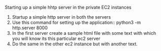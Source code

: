 Starting up a simple hhtp server in the private EC2 instances

1) Startup a simple http server in both the servers
2) Use this command for setting up the application::  python3 -m http.server 8000
3) In the first server create a sample html file with some text with which you will know its this particular ec2 server
4) Do the same in the other ec2 instance but with another text.